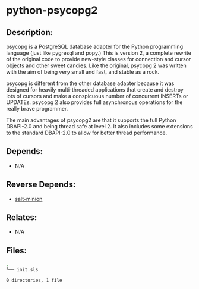 # python-psycopg2

## Description:

psycopg is a PostgreSQL database adapter for the Python programming language (just like pygresql and popy.) This is version 2, a complete rewrite of the original code to provide new-style classes for connection and cursor objects and other sweet candies. Like the original, psycopg 2 was written with the aim of being very small and fast, and stable as a rock.

psycopg is different from the other database adapter because it was designed for heavily multi-threaded applications that create and destroy lots of cursors and make a conspicuous number of concurrent INSERTs or UPDATEs. psycopg 2 also provides full asynchronous operations for the really brave programmer.

The main advantages of psycopg2 are that it supports the full Python DBAPI-2.0 and being thread safe at level 2. It also includes some extensions to the standard DBAPI-2.0 to allow for better thread performance.

## Depends:

  -  N/A

## Reverse Depends:

  -  [salt-minion](salt/salt-minion)

## Relates:

  -  N/A

## Files:

```bash
.
└── init.sls

0 directories, 1 file
```
